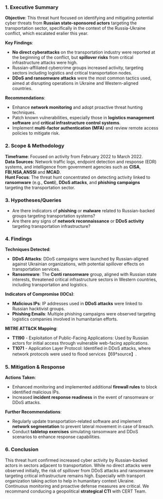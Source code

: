 ### **1. Executive Summary**
**Objective**: This threat hunt focused on identifying and mitigating potential cyber threats from **Russian state-sponsored actors** targeting the transportation sector, specifically in the context of the Russia-Ukraine conflict, which escalated eralier this year.

**Key Findings**:
- **No direct cyberattacks** on the transportation industry were reported at the beginning of the conflict, but **spillover risks** from critical infrastructure attacks were high.
- Russian-affiliated cybercrime groups increased activity, targeting sectors including logistics and critical transportation nodes.
- **DDoS and ransomware attacks** were the most common tactics used, aimed at disrupting operations in Ukraine and Western-aligned countries.

**Recommendations**:
- Enhance **network monitoring** and adopt proactive threat hunting techniques.
- Patch known vulnerabilities, especially those in **logistics management software** and **critical infrastructure control systems**.
- Implement **multi-factor authentication (MFA)** and review remote access policies to mitigate risk.

### **2. Scope & Methodology**
**Timeframe**: Focused on activity from February 2022 to March 2022.  
**Data Sources**: Network traffic logs, endpoint detection and response (EDR) systems, and intelligence from government agencies such as **CISA**, **FBI**,**NSA**,**ANSSI** and **MCAD**.  
**Hunt Focus**: The threat hunt concentrated on detecting activity linked to **ransomware** (e.g., **Conti**), **DDoS attacks**, and **phishing campaigns** targeting the transportation sector.

### **3. Hypotheses/Queries**
- Are there indicators of **phishing** or **malware** related to Russian-backed groups targeting transportation systems?
- Are there any signs of **network reconnaissance** or **DDoS activity** targeting transportation infrastructure?

### **4. Findings**
**Techniques Detected**:
- **DDoS Attacks**: DDoS campaigns were launched by Russian-aligned against Ukrainian organizations, with potential spillover effects on transportation services.
- **Ransomware**: The **Conti ransomware** group, aligned with Russian state interests, threatened critical infrastructure sectors in Western countries, including transportation and logistics.
  
**Indicators of Compromise (IOCs)**:
- **Malicious IPs**: IP addresses used in **DDoS attacks** were linked to Russian hacktivist groups.
- **Phishing Emails**: Multiple phishing campaigns were observed targeting logistics companies involved in humanitarian efforts.

**MITRE ATT&CK Mapping**:
- **T1190** - Exploitation of Public-Facing Applications: Used by Russian actors for initial access through vulnerable web-facing applications.
- **T1071** - Application Layer Protocol: Identified in DDoS attacks, where network protocols were used to flood services【69†source】.

### **5. Mitigation & Response**
**Actions Taken**:
- Enhanced monitoring and implemented additional **firewall rules** to block identified malicious IPs.
- Increased **incident response readiness** in the event of ransomware or DDoS attacks.

**Further Recommendations**:
- Regularly update transportation-related software and implement **network segmentation** to prevent lateral movement in case of breach.
- Conduct **tabletop exercises** simulating ransomware and DDoS scenarios to enhance response capabilities.

### **6. Conclusion**
This threat hunt confirmed increased cyber activity by Russian-backed actors in sectors adjacent to transportation. While no direct attacks were observed initially, the risk of spillover from DDoS attacks and ransomware targeting critical infrastructure remains high. Especially with transport organization taking action to help in humanitary context Ukraine. Continuous monitoring and proactive defense measures are critical.
We recommand conducing a geopolitical **strategical CTI** with CERT Team.